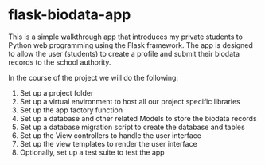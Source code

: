 # flask-biodata-app
This is a simple walkthrough app that introduces my private students to Python web programming using the Flask framework. The app is designed to allow the user (students) to create a profile and submit their biodata records to the school authority.

In the course of the project we will do the following:
1. Set up a project folder
2. Set up a virtual environment to host all our project specific libraries
3. Set up the app factory function
4. Set up a database and other related Models to store the biodata records
5. Set up a database migration script to create the database and tables
6. Set up the View controllers to handle the user interface
7. Set up the view templates to render the user interface
8. Optionally, set up a test suite to test the app
